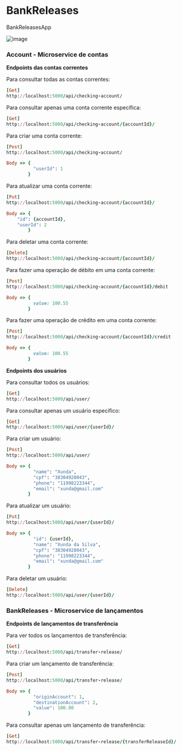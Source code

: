 # BankReleases
BankReleasesApp

![image](https://user-images.githubusercontent.com/16762195/52282034-88bc4480-2946-11e9-99c6-43c7c1ce7dbc.png)

### Account - Microservice de contas

**Endpoints das contas correntes**

Para consultar todas as contas correntes:
```ruby
[Get]
http://localhost:5000/api/checking-account/
```

Para consultar apenas uma conta corrente específica:
```ruby
[Get]
http://localhost:5000/api/checking-account/{accountId}/
```

Para criar uma conta corrente:
```ruby
[Post]
http://localhost:5000/api/checking-account/

Body => {
          "userId": 1
        }
```

Para atualizar uma conta corrente:
```ruby
[Put]
http://localhost:5000/api/checking-account/{accountId}/

Body => {
	"id": {accountId},
	"userId": 2
        }
```

Para deletar uma conta corrente:
```ruby
[Delete]
http://localhost:5000/api/checking-account/{accountId}/
```

Para fazer uma operação de débito em uma conta corrente:
```ruby
[Post]
http://localhost:5000/api/checking-account/{accountId}/debit

Body => {
          value: 100.55
        }
```

Para fazer uma operação de crédito em uma conta corrente:
```ruby
[Post]
http://localhost:5000/api/checking-account/{accountId}/credit

Body => {
          value: 100.55
        }
```

**Endpoints dos usuários**

Para consultar todos os usuários:
```ruby
[Get]
http://localhost:5000/api/user/
```

Para consultar apenas um usuário específico:
```ruby
[Get]
http://localhost:5000/api/user/{userId}/
```

Para criar um usuário:
```ruby
[Post]
http://localhost:5000/api/user/

Body => {
          "name": "Xunda",
          "cpf": "38304928043",
          "phone": "11998223344",
          "email": "xunda@gmail.com"
        }
```

Para atualizar um usuário:
```ruby
[Put]
http://localhost:5000/api/user/{userId}/

Body => {
          "id": {userId},
          "name": "Xunda da Silva",
          "cpf": "38304928043",
          "phone": "11998223344",
          "email": "xunda@gmail.com"
        }
```

Para deletar um usuário:
```ruby
[Delete]
http://localhost:5000/api/user/{userId}/
```


### BankReleases - Microservice de lançamentos

**Endpoints de lançamentos de transferência**

Para ver todos os lançamentos de transferência:
```ruby
[Get]
http://localhost:5000/api/transfer-release/
```
Para criar um lançamento de transferência:
```ruby
[Post]
http://localhost:5000/api/transfer-release/

Body => {
          "originAccount": 1,
          "destinationAccount": 2,
          "value": 100.00
        }
```

Para consultar apenas um lançamento de transferência:
```ruby
[Get]
http://localhost:5000/api/transfer-release/{transferReleaseId}/
```
